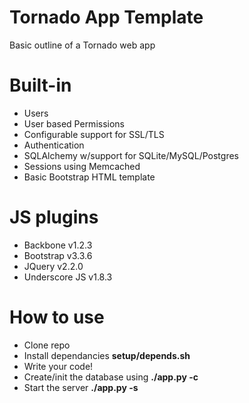 # Tornado App Template

Basic outline of a Tornado web app

# Built-in

- Users
- User based Permissions
- Configurable support for SSL/TLS
- Authentication
- SQLAlchemy w/support for SQLite/MySQL/Postgres
- Sessions using Memcached
- Basic Bootstrap HTML template

# JS plugins
- Backbone v1.2.3
- Bootstrap v3.3.6
- JQuery v2.2.0
- Underscore JS v1.8.3

# How to use

- Clone repo
- Install dependancies __setup/depends.sh__
- Write your code!
- Create/init the database using __./app.py -c__
- Start the server __./app.py -s__

